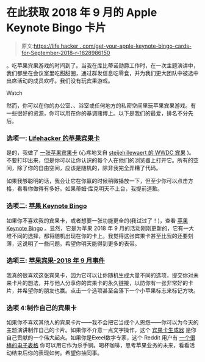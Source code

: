 # 在此获取 2018 年 9 月的 Apple Keynote Bingo 卡片

> 原文:[https://life hacker . com/get-your-apple-keynote-bingo-cards-for-September-2018-r-1828986150](https://lifehacker.com/get-your-apple-keynote-bingo-cards-for-september-2018-r-1828986150)

。吃苹果宾果游戏的时间到了。当我在库比蒂诺勋爵工作时，在一次主题演讲中，我们都坐在会议室里吃甜甜圈，通过群发信息吃零食，并为我们更大团队中被选中出席活动的成员欢呼。我们没有玩宾果游戏。

Watch

然而，你可以在你的办公室、、浴室或任何地方的私密空间里玩苹果宾果游戏。有一些很好的资源，你可以用在你的基调赌博上。以下是我们的最爱，排名不分先后。

### 选项一: [Lifehacker 的苹果宾果卡](https://thedavidmurphy.github.io/lifehacker_apple_bingo/)

是的，我做了 [一张苹果宾果卡](https://thedavidmurphy.github.io/lifehacker_apple_bingo/) (心疼地叉自 [steijehillewaert 的 WWDC 宾果](https://github.com/steijehillewaert/WWDC_BINGO) )。不要打印出来，但是你可以让你认识的每个人在他们的浏览器上打开它。所有的空间，除了你的自由空间，应该是随机的，除非我完全弄糟了代码。

如果我够聪明的话，我会让它在你赢的时候稍微播放一下，但至少你可以点击方格，看看你做得有多好。如果蒂姆·库克明天不上台，我提前道歉。

### 选项二: [苹果 Keynote Bingo](https://applekeynotebingo.appspot.com/bingo)

如果你不喜欢我的宾果卡，或者想要一张功能更全的(我试过了！)，查看 [苹果 Keynote Bingo](https://applekeynotebingo.appspot.com/bingo) 。显然，它是为苹果 2018 年 9 月的活动刚刚更新的，它有一大堆不同的选择，都将随机出现在你的卡上。我觉得这张宾果卡甚至比我的还要刻薄，这说明了一些问题。希望你明天能得到更多的表带。

### 选项三: [苹果宾果-2018 年 9 月事件](https://www.applebingo.xyz/page)

我真的很喜欢这张宾果卡，因为它可以让你随机生成大量不同的选项，提交你对未来卡片的想法，并与他人分享你的宾果卡的永久链接，以防你有一张非常好的卡片，并希望你的朋友也赢。点击一个选项甚至会落下一个小苹果标志来标记方块。

### 选项 4:制作自己的宾果卡

如果你不喜欢其他人的宾果卡片——我不会把它当成个人恩怨——你可以为今天的主题演讲制作自己的卡片。如果你不介意一点文字操作，这个 [宾果卡生成器](https://osric.com/bingo-card-generator/?title=Apple+Event+Bingo&words=Steve+Jobs%2CPhil+Schiller%2CEddy+Cue%2CCraig+Federighi%2CJony+Ive%2CUntucked+Shirt%2CSpeaker+Not+Wearing+an+Apple+Watch%2CPulls+Device+from+Pocket%2CVideo+Intro%2CCelebrity+Involved+in+Keynote%2CiCloud%2CSwift%2CSiri%2CApp+Store%2CApple+Pay%2CDemo%2CThird-Party+Developer%2CChina%2CEmoji%2CJoke+About+Exploding+Note+7%2CSomething+About+Samsung+or+Google+Without+Saying+Their+Name%2CiOS+Adoption+Rate%2C%22Revolutionary%22%2C%22Excited%22%2C%22Best+_______+Yet%22%2C%22For+the+First+Time%22%2C%22Intuitive%22%2C%22Beautifully+Designed%22%2C%22Interactive%22%2C%22Partnership%22%2C%22Leader%22%2C%22Here+It+Is%22%2C%22We+Hope%2FThink+You%27re+Gonna+Like%2FLove+It%22%2CNo+Mention+of+Headphone+Jack%2C%22A+Single+Piece+of+%5BMetal%5D%22%2C%22Thinner%22%2C%22Facebook%22+or+%22Twitter%22%2CPhoto+of+White+People+%22Shot+on+iPhone%22%2C%22Dual+Lens%22%2C%22Buttery+Smooth%22%2C%22Scrolling%22%2C%22Billion%22%2C%22Really+Cool%22%2C%22Innovation%22%2C%22Incredible%2FIncredibly%22%2C%22Look+at+That%22%2C%22Magical%22%2C%22Stylish%22%2C%22Unprecedented%22%2C%22Remarkable%22%2C%22Easy%22%2C%22Simple%22%2C%22Sophisticated%22%2C%22Magnificent%22%2C%22Stunning%22%2C%22Amazing%22%2C%22Fashionable%22%2C%22Phenomenal%22%2C%22Doubling+Down%22%2C%22Developer%22%2C%22It%27s+That+Easy%22%2C%22Biggest+Change+in+X+Since+Y%22%2C%22Never+Before%22%2CReference+to+the+Original+iPhone%2C%22Only+Apple+Has%2FDid%2FCould%22%2C%22Let+Me+Show+It+To+You%2FTell+You+About+It%22%2C%22Let%27s+Take+a+Look%22%2CSilently+Killing+Off+a+Product+by+Not+Mentioning+It%2CSpeaking+%22X%22+Instead+of+%22Times%22+After+a+Number%2CPok%C3%A9mon+Go%2CSapphire%2CDigital+Crown%2CForce+Touch%2CHealth%2FFitness%2CHome+Button%2CBezels%2CAR%2FVR%2C4K%2CWireless+Charging%2CWaterproof%2CGestures%2CFacial+Recognition%2CAPIs%2CTouchID%2C%22Privacy%22%2CSome+Variation+of+%22Music+is+Important+to+Apple%22%2CDark+Mode%2C%22People+Love%22+Something%2C%22Available+Today%22%2C%22One+More+Thing%22&freespace=true&freespaceValue=Tim+Cook&freespaceSubheadingValue=Think+Different&freespaceRandom=false&width=5&height=5&number=1#results) 是你自己贡献的一个伟大起点。如果你是~~Excel~~数字专家，这个 Reddit 用户有 [一个很棒的电子表格](https://www.reddit.com/r/apple/comments/9eh6vh/2018_september_event_keynote_bingo/) 你可以用它作为杀手锏。喝杯咖啡，思考苹果业务的未来，看看活动结束后你的表现如何。希望你抽同事。